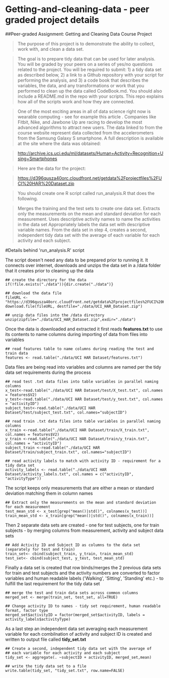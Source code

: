 # Getting-and-cleaning-data - peer graded project details
##Peer-graded Assignment: Getting and Cleaning Data Course Project

>The purpose of this project is to demonstrate the ability to collect, work with, and clean a data set.

>The goal is to prepare tidy data that can be used for later analysis. You will be graded by your peers on a series of yes/no questions related to the project. You will be required to submit: 1) a tidy data set as described below, 2) a link to a Github repository with your script for performing the analysis, and 3) a code book that describes the variables, the data, and any transformations or work that you performed to clean up the data called CodeBook.md. You should also include a README.md in the repo with your scripts. This repo explains how all of the scripts work and how they are connected.

>One of the most exciting areas in all of data science right now is wearable computing - see for example this article . Companies like Fitbit, Nike, and Jawbone Up are racing to develop the most advanced algorithms to attract new users. The data linked to from the course website represent data collected from the accelerometers from the Samsung Galaxy S smartphone. A full description is available at the site where the data was obtained:

>http://archive.ics.uci.edu/ml/datasets/Human+Activity+Recognition+Using+Smartphones

>Here are the data for the project:

>https://d396qusza40orc.cloudfront.net/getdata%2Fprojectfiles%2FUCI%20HAR%20Dataset.zip

>You should create one R script called run_analysis.R that does the following.

>Merges the training and the test sets to create one data set.
Extracts only the measurements on the mean and standard deviation for each measurement.
Uses descriptive activity names to name the activities in the data set
Appropriately labels the data set with descriptive variable names.
From the data set in step 4, creates a second, independent tidy data set with the average of each variable for each activity and each subject.

#Details behind 'run_analysis.R' script

The script doesn't need any data to be prepared prior to running it. It connects over internet, downloads and unzips the data set in a /data folder that it creates prior to cleaning up the data
```
## create the directory for the data
if(!file.exists("./data")){dir.create("./data")}

## download the data file
fileURL <-"https://d396qusza40orc.cloudfront.net/getdata%2Fprojectfiles%2FUCI%20HAR%20Dataset.zip"
download.file(fileURL, destfile="./data/UCI_HAR_Dataset.zip")

## unzip data files into the /data directory
unzip(zipfile="./data/UCI_HAR_Dataset.zip",exdir="./data")
```
Once the data is downloaded and extracted it first reads **features.txt** to use its contents to name columns during importing of data from files into variables
```
## read features table to name columns during reading the test and train data
features <- read.table("./data/UCI HAR Dataset/features.txt")
```

Data files are being read into variables and columns are named per the tidy data set requirements during the process
``` 
## read test .txt data files into table variables in parallel naming columns
x_test<-read.table("./data/UCI HAR Dataset/test/X_test.txt", col.names = features$V2)
y_test<-read.table("./data/UCI HAR Dataset/test/y_test.txt", col.names = "activityID")
subject_test<-read.table("./data/UCI HAR Dataset/test/subject_test.txt", col.names="subjectID")

## read train .txt data files into table variables in parallel naming columns
x_train <-read.table("./data/UCI HAR Dataset/train/X_train.txt", col.names = features$V2)
y_train <-read.table("./data/UCI HAR Dataset/train/y_train.txt", col.names = "activityID")
subject_train <-read.table("./data/UCI HAR Dataset/train/subject_train.txt", col.names="subjectID")

## read activity labels to match with activity ID - requirement for a tidy data set
activity_labels <- read.table("./data/UCI HAR Dataset/activity_labels.txt", col.names = c("activityID", "activityType"))
```
The script keeps only measurements that are either a mean or standard deviation matching them in column names
``` 
## Extract only the measurements on the mean and standard deviation for each measurement
test_mean_std <- x_test[grep("mean()|std()", colnames(x_test))]
train_mean_std <- x_train[grep("mean()|std()", colnames(x_train))]
``` 
Then 2 separate data sets are created - one for test subjects, one for train subjects - by merging columns from measurement, activity and subject data sets  
```
## Add Activity ID and Subject ID as columns to the data set (separately for test and train)
train_set<- cbind(subject_train, y_train, train_mean_std)
test_set<- cbind(subject_test, y_test, test_mean_std)
``` 
Finally a data set is created that row binds/merges the 2 previous data sets for train and test subjects and the activity numbers are converted to factor variables and human readable labels ('Walking', 'Sitting', 'Standing' etc.) - to fulfill the last requirement for the tidy data set
```
## merge the test and train data sets across common columns
merged_set <- merge(train_set, test_set, all=TRUE)

## Change activity ID to names - tidy set requirement, human readable format, factor type
merged_set$activityID = factor(merged_set$activityID, labels = activity_labels$activityType)
```
As a last step an independent data set averaging each measurement variable for each combilnation of activity and subject ID is created and written to output file called **tidy_set.txt**
```
## Create a second, independent tidy data set with the average of 
## each variable for each activity and each subject
tidy_set <- aggregate(. ~subjectID + activityID, merged_set,mean)

## write the tidy data set to a file
write.table(tidy_set, "tidy_set.txt", row.name=FALSE)
```
